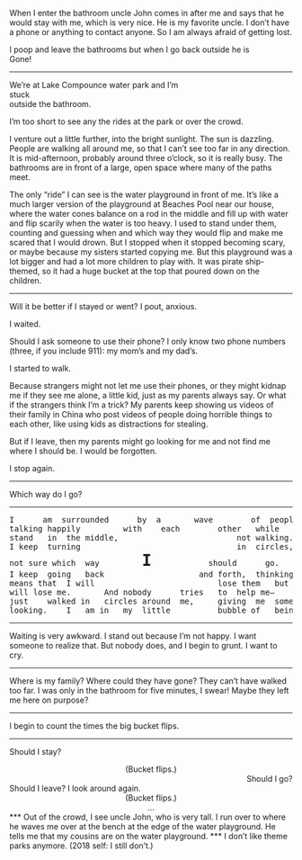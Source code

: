 When I enter the bathroom uncle John comes in after me and says that he would stay with me, which is very nice. He is my favorite uncle. I don’t have a phone or anything to contact anyone. So I am always afraid of getting lost.

I poop and leave the bathrooms but when I go back outside he is<br>Gone!
***
We’re at Lake Compounce water park and I’m<br>stuck<br>outside the bathroom.

I’m too short to see any the rides at the park or over the crowd.

I venture out a little further, into the bright sunlight. The sun is dazzling. People are walking all around me, so that I can’t see too far in any direction. It is mid-afternoon, probably around three o’clock, so it is really busy. The bathrooms are in front of a large, open space where many of the paths meet.

The only “ride” I can see is the water playground in front of me. It’s like a much larger version of the playground at Beaches Pool near our house, where the water cones balance on a rod in the middle and fill up with water and flip scarily when the water is too heavy. I used to stand under them, counting and guessing when and which way they would flip and make me scared that I would drown. But I stopped when it stopped becoming scary, or maybe because my sisters started copying me. But this playground was a lot bigger and had a lot more children to play with. It was pirate ship-themed, so it had a huge bucket at the top that poured down on the children.
***
Will it be better if I stayed or went? I pout, anxious.

I waited.

Should I ask someone to use their phone? I only know two phone numbers (three, if you include 911): my mom’s and my dad’s. 

I started to walk.

Because strangers might not let me use their phones, or they might kidnap me if they see me alone, a little kid, just as my parents always say. Or what if the strangers think I’m a trick? My parents keep showing us videos of their family in China who post videos of people doing horrible things to each other, like using kids as distractions for stealing. 

But if I leave, then my parents might go looking for me and not find me where I should be. I would be forgotten.

I stop again.
***
Which way do I go?
***
<pre>I		am	surrounded		by	a		wave		of	people		scattered,
talking happily			with	each		other	while	I
stand	in	the	middle,							not walking.
I keep	turning									in	circles,
not	sure which	way			<strong style='font-size:2em'>I</strong>			should		go.
I keep	going	back 					and forth,	thinking that going
means that	I will							lose them	but 	staying	meant they
will lose me.		And	nobody		tries	to	help me—	they
just	walked in 	circles	around	me, 	giving	me	some space	but	never	even
looking.	I	am in	my	little			bubble of	being		lost.
</pre>
***
Waiting is very awkward. I stand out because I’m not happy. I want someone to realize that. But nobody does, and I begin to grunt. I want to cry.
***
Where is my family? Where could they have gone? They can’t have walked too far. I was only in the bathroom for five minutes, I swear! Maybe they left me here on purpose?
***
I begin to count the times the big bucket flips.
***
Should I stay?
<div style='text-align:center'>(Bucket flips.)</div>
<div style='text-align:right'>Should I go?</div>
Should I leave? I look around again.
<div style='text-align:center'>(Bucket flips.)<br>&hellip;</div>
***
Out of the crowd, I see uncle John, who is very tall. I run over to where he waves me over at the bench at the edge of the water playground. He tells me that my cousins are on the water playground.
***
I don’t like theme parks anymore. (2018 self: I still don’t.)